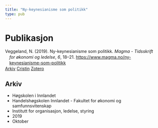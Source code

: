 ```yaml
---
title: "Ny-keynesianisme som politikk"
type: pub
---
```

<h1>Publikasjon</h1>
<article id="csl-bib-container-LXQ7KPLG" class="csl-bib-container">
  <div class="csl-bib-body" style="line-height: 1.35; padding-left: 1em; text-indent:-1em;">
  <div class="csl-entry">Veggeland, N. (2019). Ny-keynesianisme som politikk. <i>Magma - Tidsskrift for &#xF8;konomi og ledelse</i>, <i>6</i>, 18&#x2013;21. <a href="https://www.magma.no/ny-keynesianisme-som-politikk">https://www.magma.no/ny-keynesianisme-som-politikk</a></div>
</div>
  <div class="csl-bib-buttons">
    <a href="#taxonomy-article-LXQ7KPLG" class="csl-bib-button">Arkiv</a>
    <a href="https://app.cristin.no/results/show.jsf?id=1738915" alt="Cristin URL" class="csl-bib-button">Cristin</a>
    <a href="http://zotero.org/groups/5022929/items/LXQ7KPLG" alt="Zotero URL" class="csl-bib-button">Zotero</a>
  </div>
  <div id="csl-bib-meta-container-LXQ7KPLG"></div>
</article>
<div id="csl-bib-meta-LXQ7KPLG" class="csl-bib-meta">
  <article id="taxonomy-article-LXQ7KPLG" class="taxonomy-article">
    <h1>Arkiv</h1>
    <ul>
      <li>Høgskolen i Innlandet</li>
      <li>Handelshøgskolen Innlandet - Fakultet for økonomi og samfunnsvitenskap</li>
      <li>Institutt for organisasjon, ledelse, styring</li>
      <li>2019</li>
      <li>Oktober</li>
    </ul>
  </article>
</div>
